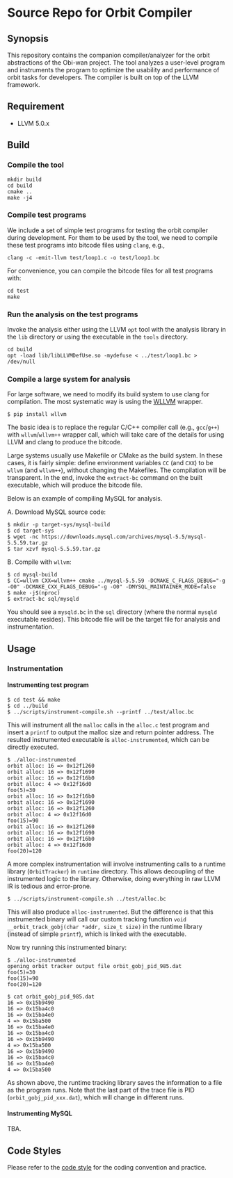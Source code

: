 # Source Repo for Orbit Compiler 

## Synopsis

This repository contains the companion compiler/analyzer for the orbit abstractions of 
the Obi-wan project. The tool analyzes a user-level program and instruments
the program to optimize the usability and performance of orbit tasks for developers.
The compiler is built on top of the LLVM framework.

## Requirement

* LLVM 5.0.x

## Build


### Compile the tool

```
mkdir build
cd build
cmake ..
make -j4
```

### Compile test programs

We include a set of simple test programs for testing the orbit compiler during 
development. For them to be used by the tool, we need to compile these test 
programs into bitcode files using `clang`, e.g.,

```
clang -c -emit-llvm test/loop1.c -o test/loop1.bc
```

For convenience, you can compile the bitcode files for all test programs with:
```
cd test
make
```

### Run the analysis on the test programs

Invoke the analysis either using the LLVM `opt` tool with the analysis library in 
the `lib` directory or using the executable in the `tools` directory.

```
cd build
opt -load lib/libLLVMDefUse.so -mydefuse < ../test/loop1.bc > /dev/null
```

### Compile a large system for analysis

For large software, we need to modify its build system to use clang for compilation.
The most systematic way is using the [WLLVM](https://github.com/travitch/whole-program-llvm) 
wrapper.

```
$ pip install wllvm
```

The basic idea is to replace the regular C/C++ compiler call (e.g., `gcc`/`g++`) 
with `wllvm`/`wllvm++` wrapper call, which will take care of the details for using
LLVM and clang to produce the bitcode.

Large systems usually use Makefile or CMake as the build system. In these cases,
it is fairly simple: define environment variables `CC` (and `CXX`) to be `wllvm` 
(and `wllvm++`), without changing the Makefiles. The compilation will be 
transparent. In the end, invoke the `extract-bc` command on the built
executable, which will produce the bitcode file.

Below is an example of compiling MySQL for analysis.

A. Download MySQL source code:

```
$ mkdir -p target-sys/mysql-build
$ cd target-sys
$ wget -nc https://downloads.mysql.com/archives/mysql-5.5/mysql-5.5.59.tar.gz
$ tar xzvf mysql-5.5.59.tar.gz
```


B. Compile with `wllvm`:

```
$ cd mysql-build
$ CC=wllvm CXX=wllvm++ cmake ../mysql-5.5.59 -DCMAKE_C_FLAGS_DEBUG="-g -O0" -DCMAKE_CXX_FLAGS_DEBUG="-g -O0" -DMYSQL_MAINTAINER_MODE=false
$ make -j$(nproc)
$ extract-bc sql/mysqld
```

You should see a `mysqld.bc` in the `sql` directory (where the normal `mysqld` 
executable resides). This bitcode file will be the target file for analysis 
and instrumentation.

## Usage

### Instrumentation

#### Instrumenting test program

```
$ cd test && make
$ cd ../build
$ ../scripts/instrument-compile.sh --printf ../test/alloc.bc
```

This will instrument all the `malloc` calls in the `alloc.c` test program
and insert a `printf` to output the malloc size and return pointer address.
The resulted instrumented executable is `alloc-instrumented`, which can be 
directly executed.

```
$ ./alloc-instrumented
orbit alloc: 16 => 0x12f1260
orbit alloc: 16 => 0x12f1690
orbit alloc: 16 => 0x12f16b0
orbit alloc: 4 => 0x12f16d0
foo(5)=30
orbit alloc: 16 => 0x12f16b0
orbit alloc: 16 => 0x12f1690
orbit alloc: 16 => 0x12f1260
orbit alloc: 4 => 0x12f16d0
foo(15)=90
orbit alloc: 16 => 0x12f1260
orbit alloc: 16 => 0x12f1690
orbit alloc: 16 => 0x12f16b0
orbit alloc: 4 => 0x12f16d0
foo(20)=120
```

A more complex instrumentation will involve instrumenting calls to a runtime 
library (`OrbitTracker`) in `runtime` directory. This allows decoupling of the
instrumented logic to the library. Otherwise, doing everything in raw LLVM 
IR is tedious and error-prone.

```
$ ../scripts/instrument-compile.sh ../test/alloc.bc
```

This will also produce `alloc-instrumented`. But the difference is that 
this instrumented binary will call our custom tracking function `void __orbit_track_gobj(char *addr, size_t size)`
in the runtime library (instead of simple `printf`), which is linked with the executable.

Now try running this instrumented binary:

```
$ ./alloc-instrumented
opening orbit tracker output file orbit_gobj_pid_985.dat
foo(5)=30
foo(15)=90
foo(20)=120

$ cat orbit_gobj_pid_985.dat
16 => 0x15b9490
16 => 0x15ba4c0
16 => 0x15ba4e0
4 => 0x15ba500
16 => 0x15ba4e0
16 => 0x15ba4c0
16 => 0x15b9490
4 => 0x15ba500
16 => 0x15b9490
16 => 0x15ba4c0
16 => 0x15ba4e0
4 => 0x15ba500
```

As shown above, the runtime tracking library saves the information to a file 
as the program runs. Note that the last part of the trace file is PID (`orbit_gobj_pid_xxx.dat`), 
which will change in different runs.


#### Instrumenting MySQL

TBA.

## Code Styles

Please refer to the [code style](codeStyle.md) for the coding convention and practice.
